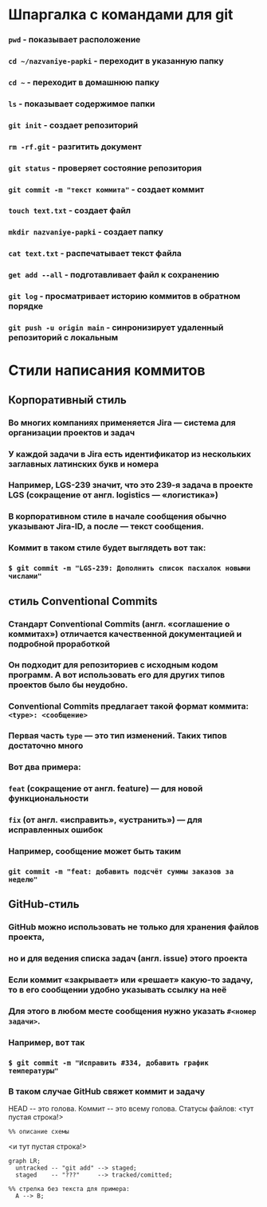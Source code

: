 # Шпаргалка с командами для git
### ```pwd``` - показывает расположение
### ```cd ~/nazvaniye-papki``` - переходит в указанную папку
### ```cd ~``` - переходит в домашнюю папку
### ```ls``` - показывает содержимое папки
### ```git init``` - создает репозиторий
### ```rm -rf.git``` - разгитить документ
### ```git status``` - проверяет состояние репозитория
### ```git commit -m "текст коммита"``` - создает коммит
### ```touch text.txt``` - создает файл
### ```mkdir nazvaniye-papki``` - создает папку
### ```cat text.txt``` - распечатывает текст файла
### ```get add --all``` - подготавливает файл к сохранению
### ```git log``` - просматривает историю коммитов в обратном порядке
### ```git push -u origin main``` - синронизирует удаленный репозиторий с локальным
# Стили написания коммитов
## Корпоративный стиль
### Во многих компаниях применяется Jira — система для организации проектов и задач
### У каждой задачи в Jira есть идентификатор из нескольких заглавных латинских букв и номера
### Например, LGS-239 значит, что это 239-я задача в проекте LGS (сокращение от англ. logistics — «логистика»)
### В корпоративном стиле в начале сообщения обычно указывают Jira-ID, а после — текст сообщения.
### Коммит в таком стиле будет выглядеть вот так:
### ```$ git commit -m "LGS-239: Дополнить список пасхалок новыми числами"```
## стиль Conventional Commits
### Стандарт Conventional Commits (англ. «соглашение о коммитах») отличается качественной документацией и подробной проработкой
### Он подходит для репозиториев с исходным кодом программ. А вот использовать его для других типов проектов было бы неудобно.
### Conventional Commits предлагает такой формат коммита: ```<type>: <сообщение>```
### Первая часть ```type``` — это тип изменений. Таких типов достаточно много
### Вот два примера:
### ```feat``` (сокращение от англ. feature) — для новой функциональности
### ```fix``` (от англ. «исправить», «устранить») — для исправленных ошибок
### Например, сообщение может быть таким
### ```git commit -m "feat: добавить подсчёт суммы заказов за неделю"```
## GitHub-стиль
### GitHub можно использовать не только для хранения файлов проекта, 
### но и для ведения списка задач (англ. issue) этого проекта
### Если коммит «закрывает» или «решает» какую-то задачу, то в его сообщении удобно указывать ссылку на неё
### Для этого в любом месте сообщения нужно указать ```#<номер задачи>```.
### Например, вот так
### ```$ git commit -m "Исправить #334, добавить график температуры"```
### В таком случае GitHub свяжет коммит и задачу

HEAD -- это голова.
Коммит -- это всему голова.
Статусы файлов:
<тут пустая строка!>

```mermaid
%% описание схемы
```
<и тут пустая строка!>


```mermaid
graph LR;
  untracked -- "git add" --> staged;
  staged    -- "???"     --> tracked/comitted;

%% стрелка без текста для примера: 
  A --> B;
```

